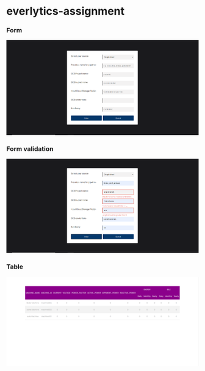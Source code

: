 # everlytics-assignment
### Form 
![](static/assignment-1.1.PNG)
### Form validation
![](static/assignment-1.2.PNG)
### Table
![](static/assignment-2.PNG)
